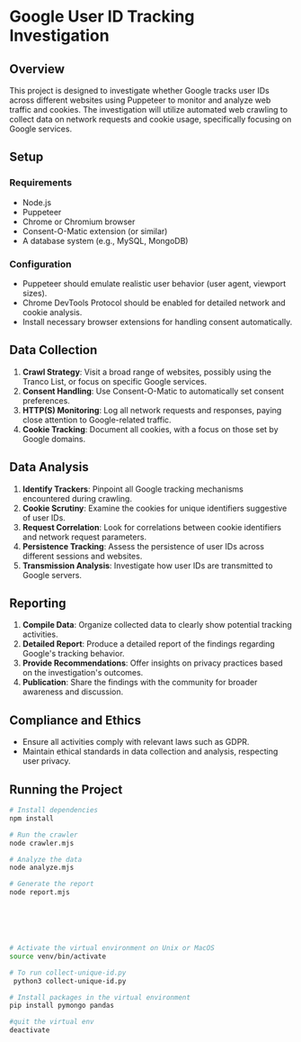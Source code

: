 # Google User ID Tracking Investigation

## Overview

This project is designed to investigate whether Google tracks user IDs across different websites using Puppeteer to monitor and analyze web traffic and cookies. The investigation will utilize automated web crawling to collect data on network requests and cookie usage, specifically focusing on Google services.

## Setup

### Requirements

- Node.js
- Puppeteer
- Chrome or Chromium browser
- Consent-O-Matic extension (or similar)
- A database system (e.g., MySQL, MongoDB)

### Configuration

- Puppeteer should emulate realistic user behavior (user agent, viewport sizes).
- Chrome DevTools Protocol should be enabled for detailed network and cookie analysis.
- Install necessary browser extensions for handling consent automatically.

## Data Collection

1. **Crawl Strategy**: Visit a broad range of websites, possibly using the Tranco List, or focus on specific Google services.
2. **Consent Handling**: Use Consent-O-Matic to automatically set consent preferences.
3. **HTTP(S) Monitoring**: Log all network requests and responses, paying close attention to Google-related traffic.
4. **Cookie Tracking**: Document all cookies, with a focus on those set by Google domains.

## Data Analysis

1. **Identify Trackers**: Pinpoint all Google tracking mechanisms encountered during crawling.
2. **Cookie Scrutiny**: Examine the cookies for unique identifiers suggestive of user IDs.
3. **Request Correlation**: Look for correlations between cookie identifiers and network request parameters.
4. **Persistence Tracking**: Assess the persistence of user IDs across different sessions and websites.
5. **Transmission Analysis**: Investigate how user IDs are transmitted to Google servers.

## Reporting

1. **Compile Data**: Organize collected data to clearly show potential tracking activities.
2. **Detailed Report**: Produce a detailed report of the findings regarding Google's tracking behavior.
3. **Provide Recommendations**: Offer insights on privacy practices based on the investigation's outcomes.
4. **Publication**: Share the findings with the community for broader awareness and discussion.

## Compliance and Ethics

- Ensure all activities comply with relevant laws such as GDPR.
- Maintain ethical standards in data collection and analysis, respecting user privacy.

## Running the Project

```bash
# Install dependencies
npm install

# Run the crawler
node crawler.mjs

# Analyze the data
node analyze.mjs

# Generate the report
node report.mjs






# Activate the virtual environment on Unix or MacOS
source venv/bin/activate

# To run collect-unique-id.py 
 python3 collect-unique-id.py 

# Install packages in the virtual environment
pip install pymongo pandas

#quit the virtual env
deactivate




